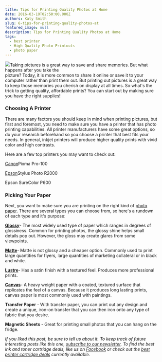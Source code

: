 ```yaml
---
title: Tips for Printing Quality Photos at Home
date: 2016-03-10T02:50:00.000Z
authors: Katy Smith
slug: 6-tips-for-printing-quality-photos-at
featured_image: null
description: Tips for Printing Quality Photos at Home
tags:
  - best printer
  - High Quality Photo Printouts
  - photo paper
---
```

[![](/blog/images/canon-printer.jpg)](/blog/images/canon-printer.jpg)Taking pictures is a great way to save and share memories. But what happens after you take the\
picture? Today, it is more common to share it online or save it to your computer rather than print them out. But printing out pictures is a great way to keep those memories you cherish on display at all times. So what's the trick to getting quality, affordable prints? You can start out by making sure you have the right supplies!  

### Choosing A Printer

There are many factors you should keep in mind when printing pictures, but first and foremost, you need to make sure you have a printer that has photo printing capabilities. All printer manufacturers have some great options, so do your research beforehand so you choose a printer that best fits your needs. In general, inkjet printers will produce higher quality prints with vivid color and high contrasts.

Here are a few top printers you may want to check out:

[Canon](https://www.comboink.com/canon-printer-ink-cartridges)Pixma Pro-100

[Epson](https://www.comboink.com/epson-ink-toner-cartridges)Stylus Photo R2000

Epson SureColor P600

### Picking Your Paper

Next, you want to make sure you are printing on the right kind of [photo paper](https://www.comboink.com/paper). There are several types you can choose from, so here's a rundown of each type and it's purpose:

**[Glossy](https://www.comboink.com/paper/photo-paper/glossy-photo-paper)**- The most widely used type of paper which ranges in degrees of glossiness. Common for printing photos, the glossy shine helps small details pop out. However, the gloss may create glares from some viewpoints. 

**[Matte](https://www.comboink.com/paper/photo-paper/matte-photo-paper)**- Matte is not glossy and a cheaper option. Commonly used to print large quantities for flyers, large quantities of marketing collateral or in black and white.

**[Lustre](https://www.comboink.com/paper/photo-paper/lustre-photo-paper)**- Has a satin finish with a textured feel. Produces more professional prints. 

**[Canvas](https://www.comboink.com/paper/photo-paper/canvas-photo-paper)**- A heavy weight paper with a coated, textured surface that replicates the feel of a canvas. Because it produces long lasting prints, canvas paper is most commonly used with paintings.

**Transfer Paper** - With transfer paper, you can print out any design and create a unique, iron-on transfer that you can then iron onto any type of fabric that you desire.

**Magnetic Sheets** - Great for printing small photos that you can hang on the fridge.

*If you liked this post, be sure to tell us about it. To keep track of future interesting posts like this one, [subscribe to our newsletter](https://www.comboink.com/coupon). To find the best ink and toner cartridge deals, like us on [Facebook](https://www.facebook.com/comboink/) or check out the [best printer cartridge deals](https://www.comboink.com/coupon) currently available.*